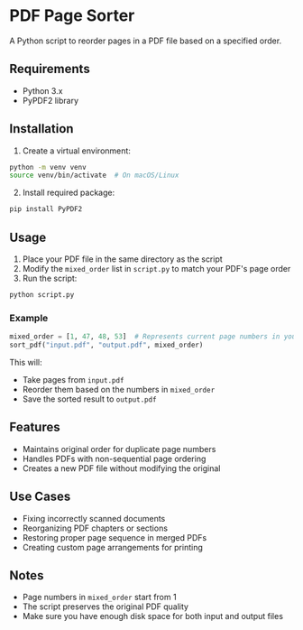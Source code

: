 # PDF Page Sorter

A Python script to reorder pages in a PDF file based on a specified order.

## Requirements

- Python 3.x
- PyPDF2 library

## Installation

1. Create a virtual environment:

```bash
python -m venv venv
source venv/bin/activate  # On macOS/Linux
```

2. Install required package:

```bash
pip install PyPDF2
```

## Usage

1. Place your PDF file in the same directory as the script
2. Modify the `mixed_order` list in `script.py` to match your PDF's page order
3. Run the script:

```bash
python script.py
```

### Example

```python
mixed_order = [1, 47, 48, 53]  # Represents current page numbers in your PDF
sort_pdf("input.pdf", "output.pdf", mixed_order)
```

This will:

- Take pages from `input.pdf`
- Reorder them based on the numbers in `mixed_order`
- Save the sorted result to `output.pdf`

## Features

- Maintains original order for duplicate page numbers
- Handles PDFs with non-sequential page ordering
- Creates a new PDF file without modifying the original

## Use Cases

- Fixing incorrectly scanned documents
- Reorganizing PDF chapters or sections
- Restoring proper page sequence in merged PDFs
- Creating custom page arrangements for printing

## Notes

- Page numbers in `mixed_order` start from 1
- The script preserves the original PDF quality
- Make sure you have enough disk space for both input and output files
